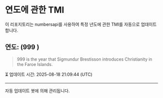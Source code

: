 
# 연도에 관한 TMI

이 리포지토리는 numbersapi를 사용하여 특정 년도에 관한 TMI를 자동으로 업데이트합니다.

## 연도: (999 )
> 999 is the year that Sigmundur Brestisson introduces Christianity in the Faroe Islands.

⏳ 업데이트 시간: 2025-08-18 21:09:44 (UTC)

---
자동 업데이트 봇에 의해 관리됩니다.
